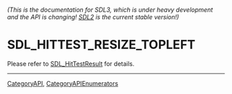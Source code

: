 ###### (This is the documentation for SDL3, which is under heavy development and the API is changing! [SDL2](https://wiki.libsdl.org/SDL2/) is the current stable version!)
# SDL_HITTEST_RESIZE_TOPLEFT

Please refer to [SDL_HitTestResult](SDL_HitTestResult) for details.

----
[CategoryAPI](CategoryAPI), [CategoryAPIEnumerators](CategoryAPIEnumerators)

